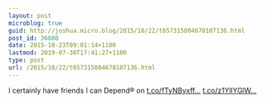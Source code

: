 ```yaml
---
layout: post
microblog: true
guid: http://joshua.micro.blog/2015/10/22/t657315804678107136.html
post_id: 36808
date: 2015-10-23T09:01:14+1100
lastmod: 2019-07-30T17:41:27+1100
type: post
url: /2015/10/22/t657315804678107136.html
---
```

I certainly have friends I can Depend® on [t.co/fTyNByxff...](https://t.co/fTyNByxffA) [t.co/z1YlIYGlW...](https://t.co/z1YlIYGlWx)
